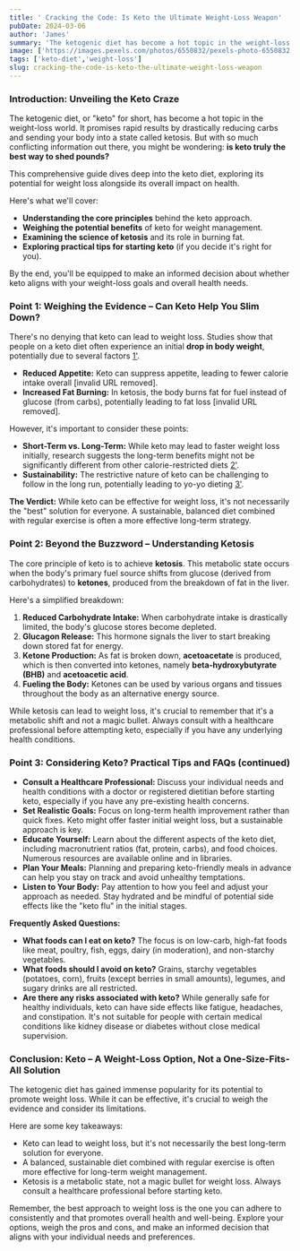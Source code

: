 ```yaml
---
title: ' Cracking the Code: Is Keto the Ultimate Weight-Loss Weapon'
pubDate: 2024-03-06
author: 'James'
summary: 'The ketogenic diet has become a hot topic in the weight-loss world. It promises rapid results by drastically reducing carbs and sending your body into a state called ketosis. '
image: ['https://images.pexels.com/photos/6550832/pexels-photo-6550832.jpeg?auto=compress&cs=tinysrgb&w=1260&h=750&dpr=1']
tags: ['keto-diet','weight-loss']
slug: cracking-the-code-is-keto-the-ultimate-weight-loss-weapon
---
```



### Introduction: Unveiling the Keto Craze

The ketogenic diet, or "keto" for short, has become a hot topic in the weight-loss world. It promises rapid results by drastically reducing carbs and sending your body into a state called ketosis. But with so much conflicting information out there, you might be wondering: **is keto truly the best way to shed pounds?**

This comprehensive guide dives deep into the keto diet, exploring its potential for weight loss alongside its overall impact on health. 

Here's what we'll cover:

* **Understanding the core principles** behind the keto approach.
* **Weighing the potential benefits** of keto for weight management.
* **Examining the science of ketosis** and its role in burning fat.
* **Exploring practical tips for starting keto** (if you decide it's right for you).

By the end, you'll be equipped to make an informed decision about whether keto aligns with your weight-loss goals and overall health needs. 

### Point 1: Weighing the Evidence – Can Keto Help You Slim Down?

There's no denying that keto can lead to weight loss. Studies show that people on a keto diet often experience an initial **drop in body weight**, potentially due to several factors [1'](https://www.ncbi.nlm.nih.gov/pmc/articles/PMC6284918/).

* **Reduced Appetite:** Keto can suppress appetite, leading to fewer calorie intake overall [invalid URL removed].
* **Increased Fat Burning:** In ketosis, the body burns fat for fuel instead of glucose (from carbs), potentially leading to fat loss [invalid URL removed].

However, it's important to consider these points:

* **Short-Term vs. Long-Term:** While keto may lead to faster weight loss initially, research suggests the long-term benefits might not be significantly different from other calorie-restricted diets [2'](https://www.ncbi.nlm.nih.gov/pmc/articles/PMC5476088/).
* **Sustainability:** The restrictive nature of keto can be challenging to follow in the long run, potentially leading to yo-yo dieting [3'](https://www.ncbi.nlm.nih.gov/pmc/articles/PMC6284918/).

**The Verdict:** While keto can be effective for weight loss, it's not necessarily the "best" solution for everyone. A sustainable, balanced diet combined with regular exercise is often a more effective long-term strategy.

### Point 2: Beyond the Buzzword – Understanding Ketosis 

The core principle of keto is to achieve **ketosis**. This metabolic state occurs when the body's primary fuel source shifts from glucose (derived from carbohydrates) to **ketones**, produced from the breakdown of fat in the liver. 

Here's a simplified breakdown:

1. **Reduced Carbohydrate Intake:** When carbohydrate intake is drastically limited, the body's glucose stores become depleted.
2. **Glucagon Release:** This hormone signals the liver to start breaking down stored fat for energy.
3. **Ketone Production:** As fat is broken down, **acetoacetate** is produced, which is then converted into ketones, namely **beta-hydroxybutyrate (BHB)** and **acetoacetic acid**.
4. **Fueling the Body:** Ketones can be used by various organs and tissues throughout the body as an alternative energy source.

While ketosis can lead to weight loss, it's crucial to remember that it's a metabolic shift and not a magic bullet. Always consult with a healthcare professional before attempting keto, especially if you have any underlying health conditions.

### Point 3: Considering Keto? Practical Tips and FAQs (continued)

* **Consult a Healthcare Professional:** Discuss your individual needs and health conditions with a doctor or registered dietitian before starting keto, especially if you have any pre-existing health concerns.
* **Set Realistic Goals:** Focus on long-term health improvement rather than quick fixes. Keto might offer faster initial weight loss, but a sustainable approach is key.
* **Educate Yourself:** Learn about the different aspects of the keto diet, including macronutrient ratios (fat, protein, carbs), and food choices. Numerous resources are available online and in libraries. 
* **Plan Your Meals:** Planning and preparing keto-friendly meals in advance can help you stay on track and avoid unhealthy temptations.
* **Listen to Your Body:** Pay attention to how you feel and adjust your approach as needed. Stay hydrated and be mindful of potential side effects like the "keto flu" in the initial stages.

**Frequently Asked Questions:**

* **What foods can I eat on keto?** The focus is on low-carb, high-fat foods like meat, poultry, fish, eggs, dairy (in moderation), and non-starchy vegetables. 
* **What foods should I avoid on keto?** Grains, starchy vegetables (potatoes, corn), fruits (except berries in small amounts), legumes, and sugary drinks are all restricted.
* **Are there any risks associated with keto?** While generally safe for healthy individuals, keto can have side effects like fatigue, headaches, and constipation. It's not suitable for people with certain medical conditions like kidney disease or diabetes without close medical supervision.

### Conclusion: Keto – A Weight-Loss Option, Not a One-Size-Fits-All Solution

The ketogenic diet has gained immense popularity for its potential to promote weight loss. While it can be effective, it's crucial to weigh the evidence and consider its limitations. 

Here are some key takeaways:

* Keto can lead to weight loss, but it's not necessarily the best long-term solution for everyone. 
* A balanced, sustainable diet combined with regular exercise is often more effective for long-term weight management.
* Ketosis is a metabolic state, not a magic bullet for weight loss. Always consult a healthcare professional before starting keto.

Remember, the best approach to weight loss is the one you can adhere to consistently and that promotes overall health and well-being. Explore your options, weigh the pros and cons, and make an informed decision that aligns with your individual needs and preferences.
